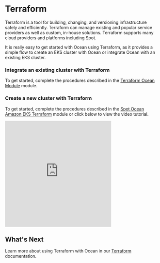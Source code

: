# Terraform

Terraform is a tool for building, changing, and versioning infrastructure safely and efficiently. Terraform can manage existing and popular service providers as well as custom, in-house solutions. Terraform supports many cloud providers and platforms including Spot.

It is really easy to get started with Ocean using Terraform, as it provides a simple flow to create an EKS cluster with Ocean or integrate Ocean with an existing EKS cluster.

### Integrate an existing cluster with Terraform
To get started, complete the procedures described in the [Terraform Ocean Module](https://registry.terraform.io/modules/spotinst/ocean-aws-k8s/spotinst/latest) module.

### Create a new cluster with Terraform
To get started, complete the procedures described in the [Spot Ocean Amazon EKS Terraform](https://github.com/spotinst/terraform-spotinst-ocean-eks#spotinst-ocean-amazon-eks-terraform-module) module or click below to view the video tutorial.

<iframe width="350" height="350" src="https://www.youtube.com/embed/ffGmMlpPsPE?start=1" title="YouTube video player" frameborder="0" allow="accelerometer; autoplay; clipboard-write; encrypted-media; gyroscope; picture-in-picture" allowfullscreen></iframe>


## What's Next

Learn more about using Terraform with Ocean in our [Terraform](tools-and-provisioning/terraform/) documentation.
